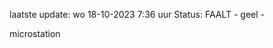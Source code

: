 laatste update: 
wo 18-10-2023  7:36   uur 
Status: FAALT - geel - 
<div class="service Y">microstation</div>